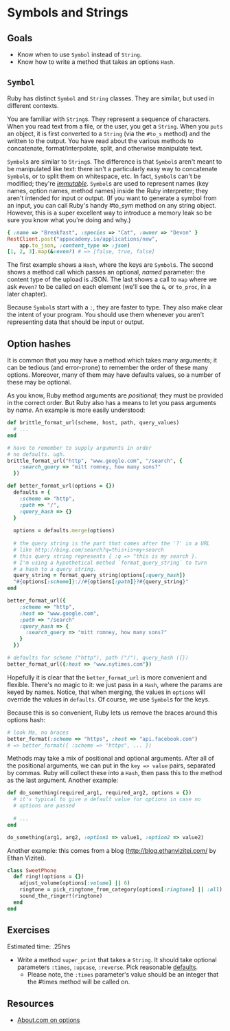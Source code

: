 # Symbols and Strings

## Goals

* Know when to use `Symbol` instead of `String`.
* Know how to write a method that takes an options `Hash`.

## `Symbol`

Ruby has distinct `Symbol` and `String` classes. They are similar, but
used in different contexts.

You are familiar with `String`s. They represent a sequence of
characters. When you read text from a file, or the user, you get a
`String`. When you `puts` an object, it is first converted to a
`String` (via the `#to_s` method) and the written to the output. You
have read about the various methods to concatenate,
format/interpolate, split, and otherwise manipulate text.

`Symbol`s are similar to `String`s. The difference is that `Symbol`s
aren't meant to be manipulated like text: there isn't a particularly
easy way to concatenate `Symbol`s, or to split them on whitespace,
etc. In fact, `Symbol`s can't be modified; they're
[*immutable*][immutable-wiki]. `Symbol`s are used to represent names
(key names, option names, method names) inside the Ruby interpreter;
they aren't intended for input or output. (If you want to generate a
symbol from an input, you can call Ruby's handy #to_sym method on any
string object. However, this is a super excellent way to introduce a
memory leak so be sure you know what you're doing and why.)

```ruby
{ :name => "Breakfast", :species => "Cat", :owner => "Devon" }
RestClient.post("appacademy.io/applications/new",
    app.to_json, :content_type => :json)
[1, 2, 3].map(&:even?) # => [false, true, false]
```

The first example shows a `Hash`, where the keys are `Symbol`s. The
second shows a method call which passes an optional, *named*
parameter: the content type of the upload is JSON. The last shows a
call to `map` where we ask `#even?` to be called on each element
(we'll see the `&`, or `to_proc`, in a later chapter).

Because `Symbol`s start with a `:`, they are faster to type. They also
make clear the intent of your program. You should use them whenever
you aren't representing data that should be input or output.

[immutable-wiki]:https://en.wikipedia.org/wiki/Immutable_object

## Option hashes

It is common that you may have a method which takes many arguments; it
can be tedious (and error-prone) to remember the order of these many
options. Moreover, many of them may have defaults values, so a number
of these may be optional.

As you know, Ruby method arguments are *positional*; they must be
provided in the correct order. But Ruby also has a means to let you
pass arguments by *name*. An example is more easily understood:

```ruby
def brittle_format_url(scheme, host, path, query_values)
  # ...
end

# have to remember to supply arguments in order
# no defaults. ugh.
brittle_format_url("http", "www.google.com", "/search", {
    :search_query => "mitt romney, how many sons?"
  })

def better_format_url(options = {})
  defaults = {
    :scheme => "http",
    :path => "/",
    :query_hash => {}
  }
  
  options = defaults.merge(options)
  
  # the query string is the part that comes after the '?' in a URL
  # like http://bing.com/search?q=this+is+my+search
  # this query string represents { :q => "this is my search }.
  # I'm using a hypothetical method `format_query_string` to turn
  # a hash to a query string.
  query_string = format_query_string(options[:query_hash])
  "#{options[:scheme]}://#{options[:path]}?#{query_string}"
end

better_format_url({
    :scheme => "http",
    :host => "www.google.com",
    :path => "/search"
    :query_hash => {
      :search_query => "mitt romney, how many sons?"
    }
  })

# defaults for scheme ("http"), path ("/"), query_hash ({})
better_format_url({:host => "www.nytimes.com"})
```

Hopefully it is clear that the `better_format_url` is more convenient
and flexible. There's no magic to it: we just pass in a `Hash`, where
the params are keyed by names. Notice, that when merging, the values
in `options` will override the values in `defaults`. Of course, we use
`Symbol`s for the keys.

Because this is so convenient, Ruby lets us remove the braces around
this options hash:

```Ruby
# look Ma, no braces
better_format(:scheme => "https", :host => "api.facebook.com")
# => better_format({ :scheme => "https", ... })
```

Methods may take a mix of positional and optional arguments. After all
of the positional arguments, we can put in the `key => value` pairs,
separated by commas. Ruby will collect these into a `Hash`, then pass
this to the method as the last argument. Another example:

```ruby
def do_something(required_arg1, required_arg2, options = {})
  # it's typical to give a default value for options in case no
  # options are passed
  
  # ...
end

do_something(arg1, arg2, :option1 => value1, :option2 => value2)
```

Another example: this comes from a blog (http://blog.ethanvizitei.com/
by Ethan Vizitei).

```ruby
class SweetPhone
  def ring!(options = {})
    adjust_volume(options[:volume] || 6)
    ringtone = pick_ringtone_from_category(options[:ringtone] || :all)
    sound_the_ringer!(ringtone)
  end
end
```

## Exercises

Estimated time: .25hrs

* Write a method `super_print` that takes a `String`. It should take
  optional parameters `:times`, `:upcase`, `:reverse`. Pick reasonable
  [defaults](http://stackoverflow.com/a/977546).
    * Please note, the `:times` parameter's value should be an integer that the #times method will be called on.

## Resources

* [About.com on options](http://ruby.about.com/od/advancedruby/qt/opthash.htm)
